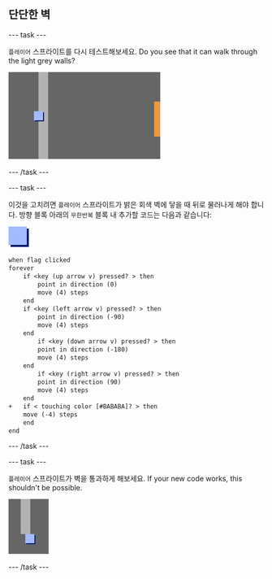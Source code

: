 ## 단단한 벽

\--- task \---

`플레이어` 스프라이트를 다시 테스트해보세요. Do you see that it can walk through the light grey walls?

![스크린샷](images/world-walls.png)

\--- /task \---

\--- task \---

이것을 고치려면 `플레이어` 스프라이트가 밝은 회색 벽에 닿을 때 뒤로 물러나게 해야 합니다. 방향 블록 아래의 `무한반복` 블록 내 추가할 코드는 다음과 같습니다:

![플레이어](images/player.png)

```blocks3
when flag clicked
forever
    if <key (up arrow v) pressed? > then
        point in direction (0)
        move (4) steps
    end
    if <key (left arrow v) pressed? > then
        point in direction (-90)
        move (4) steps
    end
        if <key (down arrow v) pressed? > then
        point in direction (-180)
        move (4) steps
    end
        if <key (right arrow v) pressed? > then
        point in direction (90)
        move (4) steps
    end
+   if < touching color [#BABABA]? > then
    move (-4) steps
    end
end
```

\--- /task \---

\--- task \---

`플레이어` 스프라이트가 벽을 통과하게 해보세요. If your new code works, this shouldn't be possible.

![스크린샷](images/world-walls-test.png)

\--- /task \---